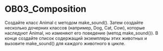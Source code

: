 # OB03_Composition
Создайте класс Animal с методом make_sound(). 
Затем создайте несколько дочерних классов (например, Dog, Cat, Cow),
которые наследуют Animal, но изменяют его поведение (метод make_sound()).
В конце создайте список содержащий экземпляры этих животных и 
вызовите make_sound() для каждого животного в цикле.